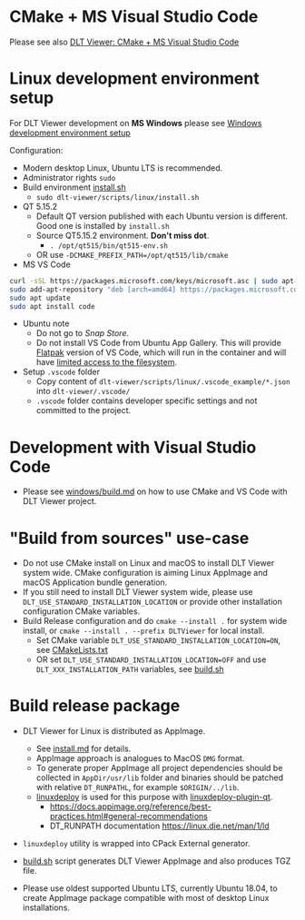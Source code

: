 # CMake + MS Visual Studio Code
Please see also [DLT Viewer: CMake + MS Visual Studio Code](../windows/build.md)

# Linux development environment setup
For DLT Viewer development on **MS Windows** please see [Windows development environment setup](../windows/build.md)

Configuration:
- Modern desktop Linux, Ubuntu LTS is recommended.
- Administrator rights `sudo`
- Build environment [install.sh](./installUbuntu20.sh)
    - `sudo dlt-viewer/scripts/linux/install.sh`
- QT 5.15.2
    - Default QT version published with each Ubuntu version is different. Good one is installed by `install.sh`
    - Source QT5.15.2 environment. **Don't miss dot**.
        - `. /opt/qt515/bin/qt515-env.sh`
    - OR use `-DCMAKE_PREFIX_PATH=/opt/qt515/lib/cmake`
- MS VS Code
```bash
curl -sSL https://packages.microsoft.com/keys/microsoft.asc | sudo apt-key add -
sudo add-apt-repository "deb [arch=amd64] https://packages.microsoft.com/repos/vscode stable main"
sudo apt update
sudo apt install code
```
- Ubuntu note
    - Do not go to *Snap Store*.
    - Do not install VS Code from Ubuntu App Gallery. This will provide [Flatpak](https://docs.flatpak.org/en/latest/sandbox-permissions.html) version of VS Code, which will run in the container and will have [limited access to the filesystem](https://stackoverflow.com/questions/55930071/vscode-cant-find-files-in-linux-system).
- Setup `.vscode` folder
    - Copy content of `dlt-viewer/scripts/linux/.vscode_example/*.json` into `dlt-viewer/.vscode/`
    - `.vscode` folder contains developer specific settings and not committed to the project.

# Development with Visual Studio Code
- Please see [windows/build.md](../windows/build.md) on how to use CMake and VS Code with DLT Viewer project.

# "Build from sources" use-case
- Do not use CMake install on Linux and macOS to install DLT Viewer system wide. CMake configuration is aiming Linux AppImage and macOS Application bundle generation.
- If you still need to install DLT Viewer system wide, please use `DLT_USE_STANDARD_INSTALLATION_LOCATION` or provide other installation configuration CMake variables.
- Build Release configuration and do `cmake --install .` for system wide install, or `cmake --install . --prefix DLTViewer` for local install.
    - Set CMake variable `DLT_USE_STANDARD_INSTALLATION_LOCATION=ON`, see [CMakeLists.txt](../CMakeLists.txt)
    - OR set `DLT_USE_STANDARD_INSTALLATION_LOCATION=OFF` and use `DLT_XXX_INSTALLATION_PATH` variables, see [build.sh](./buildUbuntu20.sh)

# Build release package
- DLT Viewer for Linux is distributed as AppImage.
    - See [install.md](./install.md) for details.
    - AppImage approach is analogues to MacOS `DMG` format.
    - To generate proper AppImage all project dependencies should be collected in `AppDir/usr/lib` folder and binaries should be patched with relative `DT_RUNPATHL`, for example `$ORIGIN/../lib`.
    - [linuxdeploy](https://github.com/linuxdeploy/linuxdeploy) is used for this purpose with [linuxdeploy-plugin-qt](https://github.com/linuxdeploy/linuxdeploy-plugin-qt).
        - https://docs.appimage.org/reference/best-practices.html#general-recommendations
        - DT_RUNPATH documentation https://linux.die.net/man/1/ld

- `linuxdeploy` utility is wrapped into CPack External generator.
- [build.sh](./buildUbuntu20.sh) script generates DLT Viewer AppImage and also produces TGZ file.
- Please use oldest supported Ubuntu LTS, currently Ubuntu 18.04, to create AppImage package compatible with most of desktop Linux installations.